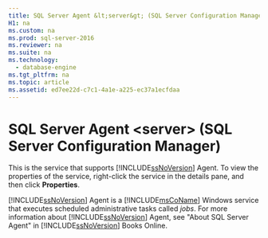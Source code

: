 ```yaml
---
title: SQL Server Agent &lt;server&gt; (SQL Server Configuration Manager)
H1: na
ms.custom: na
ms.prod: sql-server-2016
ms.reviewer: na
ms.suite: na
ms.technology: 
  - database-engine
ms.tgt_pltfrm: na
ms.topic: article
ms.assetid: ed7ee22d-c7c1-4a1e-a225-ec37a1ecfdaa
---
```

# SQL Server Agent &lt;server&gt; (SQL Server Configuration Manager)
  This is the service that supports [!INCLUDE[ssNoVersion](../../Token/Other/ssNoVersion_md.md)] Agent. To view the properties of the service, right\-click the service in the details pane, and then click **Properties**.  
  
 [!INCLUDE[ssNoVersion](../../Token/Other/ssNoVersion_md.md)] Agent is a [!INCLUDE[msCoName](../../Token/Other/msCoName_md.md)] Windows service that executes scheduled administrative tasks called *jobs*. For more information about [!INCLUDE[ssNoVersion](../../Token/Other/ssNoVersion_md.md)] Agent, see "About SQL Server Agent" in [!INCLUDE[ssNoVersion](../../Token/Other/ssNoVersion_md.md)] Books Online.  
  
  
